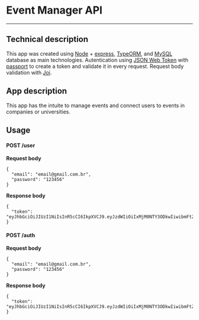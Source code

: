 # Event Manager API
____
## Technical description

This app was created using [Node](https://nodejs.org/en/) + [express](https://expressjs.com/pt-br/), [TypeORM](https://typeorm.io/), and [MySQL](https://www.mysql.com/) database as main technologies.
Autentication using [JSON Web Token](jwt.io) with [passport](http://www.passportjs.org/packages/passport-jwt/) to create a token and validate it in every request.
Request body validation with [Joi](https://joi.dev/).

## App description

This app has the intuite to manage events and connect users to events in companies or universities.

## Usage


#### POST /user

**Request body**

```
{
  "email": "email@gmail.com.br",
  "password": "123456"
}
```

**Response body**

```
{
  "token": "eyJhbGciOiJIUzI1NiIsInR5cCI6IkpXVCJ9.eyJzdWIiOiIxMjM0NTY3ODkwIiwibmFtZSI6IkpvaG4gRG9lIiwiaWF0IjoxNTE2MjM5MDIyfQ.SflKxwRJSMeKKF2QT4fwpMeJf36POk6yJV_adQssw5c"
}
```


#### POST /auth

**Request body**

```
{
  "email": "email@gmail.com.br",
  "password": "123456"
}
```

**Response body**

```
{
  "token": "eyJhbGciOiJIUzI1NiIsInR5cCI6IkpXVCJ9.eyJzdWIiOiIxMjM0NTY3ODkwIiwibmFtZSI6IkpvaG4gRG9lIiwiaWF0IjoxNTE2MjM5MDIyfQ.SflKxwRJSMeKKF2QT4fwpMeJf36POk6yJV_adQssw5c"
}
```
